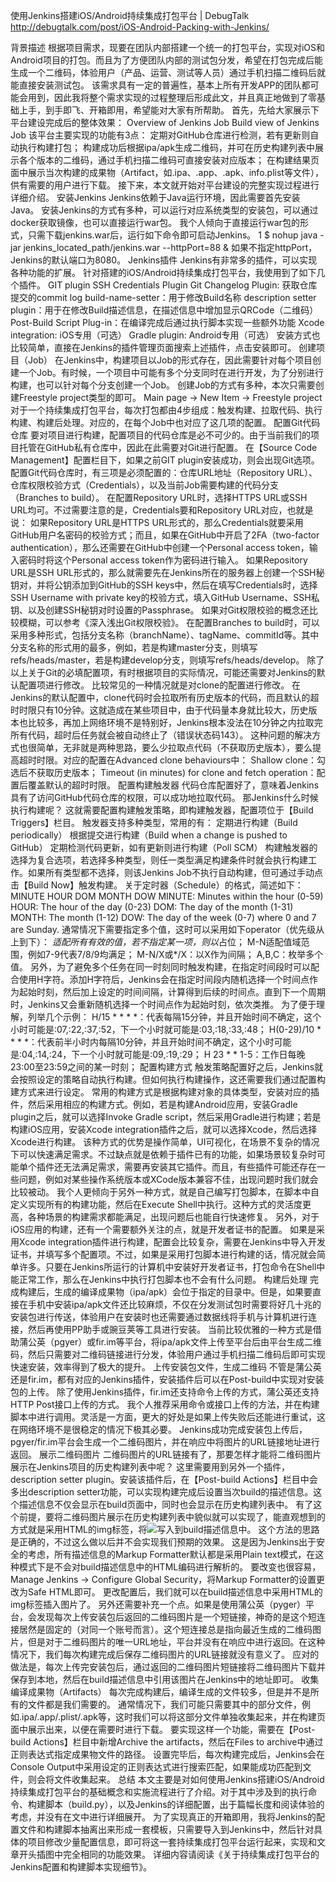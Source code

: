 使用Jenkins搭建iOS/Android持续集成打包平台 | DebugTalk http://debugtalk.com/post/iOS-Android-Packing-with-Jenkins/

背景描述
根据项目需求，现要在团队内部搭建一个统一的打包平台，实现对iOS和Android项目的打包。而且为了方便团队内部的测试包分发，希望在打包完成后能生成一个二维码，体验用户（产品、运营、测试等人员）通过手机扫描二维码后就能直接安装测试包。
该需求具有一定的普遍性，基本上所有开发APP的团队都可能会用到，因此我将整个需求实现的过程整理后形成此文，并且真正地做到了零基础上手，到手即飞、开箱即用，希望能对大家有所帮助。
首先，先给大家展示下平台建设完成后的整体效果：
Overview of Jenkins Job
Build view of Jenkins Job
该平台主要实现的功能有3点：
定期对GitHub仓库进行检测，若有更新则自动执行构建打包；
构建成功后根据ipa/apk生成二维码，并可在历史构建列表中展示各个版本的二维码，通过手机扫描二维码可直接安装对应版本；
在构建结果页面中展示当次构建的成果物（Artifact，如.ipa、.app、.apk、info.plist等文件），供有需要的用户进行下载。
接下来，本文就开始对平台建设的完整实现过程进行详细介绍。
安装Jenkins
Jenkins依赖于Java运行环境，因此需要首先安装Java。
安装Jenkins的方式有多种，可以运行对应系统类型的安装包，可以通过docker获取镜像，也可以直接运行war包。
我个人倾向于直接运行war包的形式，只需下载jenkins.war后，运行如下命令即可启动Jenkins。
1
$ nohup java -jar jenkins_located_path/jenkins.war --httpPort=88 &
如果不指定httpPort，Jenkins的默认端口为8080。
Jenkins插件
Jenkins有非常多的插件，可以实现各种功能的扩展。
针对搭建的iOS/Android持续集成打包平台，我使用到了如下几个插件。
GIT plugin
SSH Credentials Plugin
Git Changelog Plugin: 获取仓库提交的commit log
build-name-setter：用于修改Build名称
description setter plugin：用于在修改Build描述信息，在描述信息中增加显示QRCode（二维码）
Post-Build Script Plug-in：在编译完成后通过执行脚本实现一些额外功能
Xcode integration: iOS专用（可选）
Gradle plugin: Android专用（可选）
安装方式也比较简单，直接在Jenkins的插件管理页面搜索上述插件，点击安装即可。
创建项目（Job）
在Jenkins中，构建项目以Job的形式存在，因此需要针对每个项目创建一个Job。有时候，一个项目中可能有多个分支同时在进行开发，为了分别进行构建，也可以针对每个分支创建一个Job。
创建Job的方式有多种，本次只需要创建Freestyle project类型的即可。
Main page -> New Item -> Freestyle project
对于一个持续集成打包平台，每次打包都由4步组成：触发构建、拉取代码、执行构建、构建后处理。对应的，在每个Job中也对应了这几项的配置。
配置Git代码仓库
要对项目进行构建，配置项目的代码仓库是必不可少的。由于当前我们的项目托管在GitHub私有仓库中，因此在此需要对Git进行配置。
在【Source Code Management】配置栏目下，如果之前GIT plugin安装成功，则会出现Git选项。
配置Git代码仓库时，有三项是必须配置的：仓库URL地址（Repository URL）、仓库权限校验方式（Credentials），以及当前Job需要构建的代码分支（Branches to build）。
在配置Repository URL时，选择HTTPS URL或SSH URL均可。不过需要注意的是，Credentials要和Repository URL对应，也就是说：
如果Repository URL是HTTPS URL形式的，那么Credentials就要采用GitHub用户名密码的校验方式；而且，如果在GitHub中开启了2FA（two-factor authentication），那么还需要在GitHub中创建一个Personal access token，输入密码时将这个Personal access token作为密码进行输入。
如果Repository URL是SSH URL形式的，那么就需要先在Jenkins所在的服务器上创建一个SSH秘钥对，并将公钥添加到GitHub的SSH keys中，然后在填写Credentials时，选择SSH Username with private key的校验方式，填入GitHub Username、SSH私钥、以及创建SSH秘钥对时设置的Passphrase。
如果对Git权限校验的概念还比较模糊，可以参考《深入浅出Git权限校验》。
在配置Branches to build时，可以采用多种形式，包括分支名称（branchName）、tagName、commitId等。其中分支名称的形式用的最多，例如，若是构建master分支，则填写refs/heads/master，若是构建develop分支，则填写refs/heads/develop。
除了以上关于Git的必填配置项，有时根据项目的实际情况，可能还需要对Jenkins的默认配置项进行修改。
比较常见的一种情况就是对clone的配置进行修改。
在Jenkins的默认配置中，clone代码时会拉取所有历史版本的代码，而且默认的超时时限只有10分钟。这就造成在某些项目中，由于代码量本身就比较大，历史版本也比较多，再加上网络环境不是特别好，Jenkins根本没法在10分钟之内拉取完所有代码，超时后任务就会被自动终止了（错误状态码143）。
这种问题的解决方式也很简单，无非就是两种思路，要么少拉取点代码（不获取历史版本），要么提高超时时限。对应的配置在Advanced clone behaviours中：
Shallow clone：勾选后不获取历史版本；
Timeout (in minutes) for clone and fetch operation：配置后覆盖默认的超时时限。
配置构建触发器
代码仓库配置好了，意味着Jenkins具有了访问GitHub代码仓库的权限，可以成功地拉取代码。
那Jenkins什么时候执行构建呢？
这就需要配置构建触发策略，即构建触发器，配置项位于【Build Triggers】栏目。
触发器支持多种类型，常用的有：
定期进行构建（Build periodically）
根据提交进行构建（Build when a change is pushed to GitHub）
定期检测代码更新，如有更新则进行构建（Poll SCM）
构建触发器的选择为复合选项，若选择多种类型，则任一类型满足构建条件时就会执行构建工作。如果所有类型都不选择，则该Jenkins Job不执行自动构建，但可通过手动点击【Build Now】触发构建。
关于定时器（Schedule）的格式，简述如下：
MINUTE HOUR DOM MONTH DOW
MINUTE: Minutes within the hour (0-59)
HOUR: The hour of the day (0-23)
DOM: The day of the month (1-31)
MONTH: The month (1-12)
DOW: The day of the week (0-7) where 0 and 7 are Sunday.
通常情况下需要指定多个值，这时可以采用如下operator（优先级从上到下）：
*适配所有有效的值，若不指定某一项，则以*占位；
M-N适配值域范围，例如7-9代表7/8/9均满足；
M-N/X或*/X：以X作为间隔；
A,B,C：枚举多个值。
另外，为了避免多个任务在同一时刻同时触发构建，在指定时间段时可以配合使用H字符。添加H字符后，Jenkins会在指定时间段内随机选择一个时间点作为起始时刻，然后加上设定的时间间隔，计算得到后续的时间点。直到下一个周期时，Jenkins又会重新随机选择一个时间点作为起始时刻，依次类推。
为了便于理解，列举几个示例：
H/15 * * * *：代表每隔15分钟，并且开始时间不确定，这个小时可能是:07,:22,:37,:52，下一个小时就可能是:03,:18,:33,:48；
H(0-29)/10 * * * *：代表前半小时内每隔10分钟，并且开始时间不确定，这个小时可能是:04,:14,:24，下一个小时就可能是:09,:19,:29；
H 23 * * 1-5：工作日每晚23:00至23:59之间的某一时刻；
配置构建方式
触发策略配置好之后，Jenkins就会按照设定的策略自动执行构建。但如何执行构建操作，这还需要我们通过配置构建方式来进行设定。
常用的构建方式是根据构建对象的具体类型，安装对应的插件，然后采用相应的构建方式。例如，若是构建Android应用，安装Gradle plugin之后，就可以选择Invoke Gradle script，然后采用Gradle进行构建；若是构建iOS应用，安装Xcode integration插件之后，就可以选择Xcode，然后选择Xcode进行构建。
该种方式的优势是操作简单，UI可视化，在场景不复杂的情况下可以快速满足需求。不过缺点就是依赖于插件已有的功能，如果场景较复杂时可能单个插件还无法满足需求，需要再安装其它插件。而且，有些插件可能还存在一些问题，例如对某些操作系统版本或XCode版本兼容不佳，出现问题时我们就会比较被动。
我个人更倾向于另外一种方式，就是自己编写打包脚本，在脚本中自定义实现所有的构建功能，然后在Execute Shell中执行。这种方式的灵活度更高，各种场景的构建需求都能满足，出现问题后也能自行快速修复。
另外，对于iOS应用的构建，还有一个需要额外关注的点，就是开发者证书的配置。
如果是采用Xcode integration插件进行构建，配置会比较复杂，需要在Jenkins中导入开发证书，并填写多个配置项。不过，如果是采用打包脚本进行构建的话，情况就会简单许多。只要在Jenkins所运行的计算机中安装好开发者证书，打包命令在Shell中能正常工作，那么在Jenkins中执行打包脚本也不会有什么问题。
构建后处理
完成构建后，生成的编译成果物（ipa/apk）会位于指定的目录中。但是，如果要直接在手机中安装ipa/apk文件还比较麻烦，不仅在分发测试包时需要将好几十兆的安装包进行传送，体验用户在安装时也还需要通过数据线将手机与计算机进行连接，然后再使用PP助手或豌豆荚等工具进行安装。
当前比较优雅的一种方式是借助蒲公英（pgyer）或fir.im等平台，将ipa/apk文件上传至平台后由平台生成二维码，然后只需要对二维码链接进行分发，体验用户通过手机扫描二维码后即可实现快速安装，效率得到了极大的提升。
上传安装包文件，生成二维码
不管是蒲公英还是fir.im，都有对应的Jenkins插件，安装插件后可以在Post-build中实现对安装包的上传。
除了使用Jenkins插件，fir.im还支持命令上传的方式，蒲公英还支持HTTP Post接口上传的方式。
我个人推荐采用命令或接口上传的方法，并在构建脚本中进行调用。灵活是一方面，更大的好处是如果上传失败后还能进行重试，这在网络环境不是很稳定的情况下极其必要。
Jenkins成功完成安装包上传后，pgyer/fir.im平台会生成一个二维码图片，并在响应中将图片的URL链接地址进行返回。
展示二维码图片
二维码图片的URL链接有了，那要怎样才能将二维码图片展示在Jenkins项目的历史构建列表中呢？
这里需要用到另外一个插件，description setter plugin。安装该插件后，在【Post-build Actions】栏目中会多出description setter功能，可以实现构建完成后设置当次build的描述信息。这个描述信息不仅会显示在build页面中，同时也会显示在历史构建列表中。
有了这个前提，要将二维码图片展示在历史构建列表中貌似就可以实现了，能直观想到的方式就是采用HTML的img标签，将<img src='qr_code_url'>写入到build描述信息中。
这个方法的思路是正确的，不过这么做以后并不会实现我们预期的效果。
这是因为Jenkins出于安全的考虑，所有描述信息的Markup Formatter默认都是采用Plain text模式，在这种模式下是不会对build描述信息中的HTML编码进行解析的。
要改变也很容易，Manage Jenkins -> Configure Global Security，将Markup Formatter的设置更改为Safe HTML即可。
更改配置后，我们就可以在build描述信息中采用HTML的img标签插入图片了。
另外还需要补充一个点。如果是使用蒲公英（pyger）平台，会发现每次上传安装包后返回的二维码图片是一个短链接，神奇的是这个短连接居然是固定的（对同一个账号而言）。这个短连接总是指向最近生成的二维码图片，但是对于二维码图片的唯一URL地址，平台并没有在响应中进行返回。在这种情况下，我们每次构建完成后保存二维码图片的URL链接就没有意义了。
应对的做法是，每次上传完安装包后，通过返回的二维码图片短链接将二维码图片下载并保存到本地，然后在build描述信息中引用该图片在Jenkins中的地址即可。
收集编译成果物（Artifacts）
每次完成构建后，编译生成的文件较多，但是并不是所有的文件都是我们需要的。
通常情况下，我们可能只需要其中的部分文件，例如.ipa/.app/.plist/.apk等，这时我们可以将这部分文件单独收集起来，并在构建页面中展示出来，以便在需要时进行下载。
要实现这样一个功能，需要在【Post-build Actions】栏目中新增Archive the artifacts，然后在Files to archive中通过正则表达式指定成果物文件的路径。
设置完毕后，每次构建完成后，Jenkins会在Console Output中采用设定的正则表达式进行搜索匹配，如果能成功匹配到文件，则会将文件收集起来。
总结
本文主要是对如何使用Jenkins搭建iOS/Android持续集成打包平台的基础概念和实施流程进行了介绍。对于其中涉及到的执行命令、构建脚本（build.py），以及Jenkins的详细配置，出于篇幅长度和阅读体验的考虑，并没有在文中进行详细展开。
为了实现真正的开箱即用，我将Jenkins的配置文件和构建脚本抽离出来形成一套模板，只需要导入到Jenkins中，然后针对具体的项目修改少量配置信息，即可将这一套持续集成打包平台运行起来，实现和文章开头插图中完全相同的功能效果。
详细内容请阅读《关于持续集成打包平台的Jenkins配置和构建脚本实现细节》。